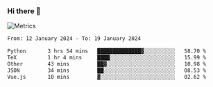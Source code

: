 ### Hi there 👋

![Metrics](https://github.com/radoapx/radoapx/blob/main/github-metrics.svg)

<!--START_SECTION:waka-->

```txt
From: 12 January 2024 - To: 19 January 2024

Python       3 hrs 54 mins   ██████████████▓░░░░░░░░░░   58.70 %
TeX          1 hr 4 mins     ████░░░░░░░░░░░░░░░░░░░░░   15.99 %
Other        43 mins         ██▓░░░░░░░░░░░░░░░░░░░░░░   10.98 %
JSON         34 mins         ██░░░░░░░░░░░░░░░░░░░░░░░   08.53 %
Vue.js       10 mins         ▓░░░░░░░░░░░░░░░░░░░░░░░░   02.62 %
```

<!--END_SECTION:waka-->

<!--
**radoapx/radoapx** is a ✨ _special_ ✨ repository because its `README.md` (this file) appears on your GitHub profile.

Here are some ideas to get you started:

- 🔭 I’m currently working on ...
- 🌱 I’m currently learning ...
- 👯 I’m looking to collaborate on ...
- 🤔 I’m looking for help with ...
- 💬 Ask me about ...
- 📫 How to reach me: ...
- 😄 Pronouns: ...
- ⚡ Fun fact: ...
-->
